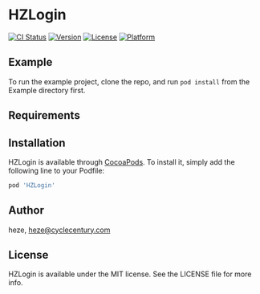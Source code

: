 # HZLogin

[![CI Status](https://img.shields.io/travis/heze/HZLogin.svg?style=flat)](https://travis-ci.org/heze/HZLogin)
[![Version](https://img.shields.io/cocoapods/v/HZLogin.svg?style=flat)](https://cocoapods.org/pods/HZLogin)
[![License](https://img.shields.io/cocoapods/l/HZLogin.svg?style=flat)](https://cocoapods.org/pods/HZLogin)
[![Platform](https://img.shields.io/cocoapods/p/HZLogin.svg?style=flat)](https://cocoapods.org/pods/HZLogin)

## Example

To run the example project, clone the repo, and run `pod install` from the Example directory first.

## Requirements

## Installation

HZLogin is available through [CocoaPods](https://cocoapods.org). To install
it, simply add the following line to your Podfile:

```ruby
pod 'HZLogin'
```

## Author

heze, heze@cyclecentury.com

## License

HZLogin is available under the MIT license. See the LICENSE file for more info.
